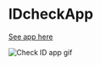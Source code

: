 # IDcheckApp
[See app here](https://johns-coder.github.io/IDcheckApp/)

![Check ID app gif](./image/CheckIDapp.gif)
